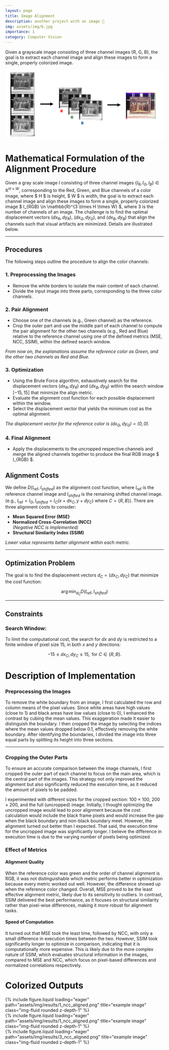 ```yaml
---
layout: page
title: Image Alignment
description: another project with an image 🎉
img: assets/img/6.jpg
importance: 1
category: Computer Vision
---
```

Given a grayscale image consisting of three channel images (R, G, B), the goal is to extract each channel image and align these images to form a single, properly colorized image.

![image](assets/img/ImageAlignment/teaser.png)
# Mathematical Formulation of the Alignment Procedure

Given a gray scale image $I$ consisting of three channel images $\{I_R, I_G, I_B\} \in \mathbb{R}^{H \times W}$, corresponding to the Red, Green, and Blue channels of a color image, where $ H $ is height, $ W $ is width, the goal is to extract each channel image and align these images to form a single, properly colorized image $ I_{RGB} \in \mathbb{R}^{3 \times H \times W} $, where 3 is the number of channels of an image. The challenge is to find the optimal displacement vectors $(dx_R, dy_R)$, $(dx_G, dy_G)$, and $(dx_B, dy_B)$ that align the channels such that visual artifacts are minimized. Details are illustrated below.

---

## Procedures

The following steps outline the procedure to align the color channels:

### 1. Preprocessing the Images

- Remove the white borders to isolate the main content of each channel.
- Divide the input image into three parts, corresponding to the three color channels.

### 2. Pair Alignment

- Choose one of the channels (e.g., Green channel) as the reference.
- Crop the outer part and use the middle part of each channel to compute the pair alignment for the other two channels (e.g., Red and Blue) relative to the reference channel using one of the defined metrics (MSE, NCC, SSIM), within the defined search window.

*From now on, the explanations assume the reference color as Green, and the other two channels as Red and Blue.*

### 3. Optimization

- Using the Brute Force algorithm, exhaustively search for the displacement vectors $(dx_R, dy_R)$ and $(dx_B, dy_B)$ within the search window $[-15, 15]$ that minimize the align metric.
- Evaluate the alignment cost function for each possible displacement within the window.
- Select the displacement vector that yields the minimum cost as the optimal alignment.

*The displacement vector for the reference color is $(dx_G, dy_G) = (0, 0)$.*

### 4. Final Alignment

- Apply the displacements to the uncropped respective channels and merge the aligned channels together to produce the final RGB image $ I_{RGB} $.




## Alignment Costs

We define $D(I_{\text{ref}}, I_{shifted})$ as the alignment cost function, where $I_{\text{ref}}$ is the reference channel image and $I_{shifted}$ is the remaining shifted channel image. (e.g., $I_{\text{ref}} = I_G, I_{shifted} = I_C(x + dx_C, y + dy_C)$ where $C = \{R, B\}$). There are three alignment costs to consider:

- **Mean Squared Error (MSE)**
- **Normalized Cross-Correlation (NCC)**  
  *(Negative NCC is implemented)*
- **Structural Similarity Index (SSIM)**

*Lower value represents better alignment within each metric.*

---

## Optimization Problem

The goal is to find the displacement vectors $d_C = (dx_C, dy_C)$ that minimize the cost function:

$$
\arg \min_{d_C} D(I_{\text{ref}}, I_{shifted})
$$

---

## Constraints

### Search Window:
To limit the computational cost, the search for $dx$ and $dy$ is restricted to a finite window of pixel size 15, in both $x$ and $y$ directions:

$$
-15 \leq dx_C, dy_C \leq 15, \text{ for } C \in \{R, B\}.
$$


# Description of Implementation

### Preprocessing the Images

To remove the white boundary from an image, I first calculated the row and column means of the pixel values. Since white areas have high values (close to 1) and black areas have low values (close to 0), I enhanced the contrast by cubing the mean values. This exaggeration made it easier to distinguish the boundary. I then cropped the image by selecting the indices where the mean values dropped below 0.1, effectively removing the white boundary. After identifying the boundaries, I divided the image into three equal parts by splitting its height into three sections.

---

### Cropping the Outer Parts

To ensure an accurate comparison between the image channels, I first cropped the outer part of each channel to focus on the main area, which is the central part of the images. This strategy not only improved the alignment but also significantly reduced the execution time, as it reduced the amount of pixels to be padded.

I experimented with different sizes for the cropped section: 100 × 100, 200 × 200, and the full (uncropped) image. Initially, I thought optimizing the uncropped image would lead to poor alignment because the cost calculation would include the black frame pixels and would increase the gap when the black boundary and non-black boundary meet. However, the alignment turned out better than I expected. That said, the execution time for the uncropped image was significantly longer. I believe the difference in execution time is due to the varying number of pixels being optimized.

### Effect of Metrics

#### Alignment Quality

When the reference color was green and the order of channel alignment is RGB, it was not distinguishable which metric performs better in optimization because every metric worked out well. However, the difference showed up when the reference color changed. Overall, MSE proved to be the least effective alignment metric, likely due to its sensitivity to outliers. In contrast, SSIM delivered the best performance, as it focuses on structural similarity rather than pixel-wise differences, making it more robust for alignment tasks.

#### Speed of Computation

It turned out that MSE took the least time, followed by NCC, with only a small difference in execution times between the two. However, SSIM took significantly longer to optimize in comparison, indicating that it is computationally more expensive. This is likely due to the more complex nature of SSIM, which evaluates structural information in the images, compared to MSE and NCC, which focus on pixel-based differences and normalized correlations respectively.
# Colorized Outputs

<div class="row">
    <div class="col-sm mt-3 mt-md-0">
        {% include figure.liquid loading="eager" path="assets/img/results/1_ncc_aligned.png" title="example image" class="img-fluid rounded z-depth-1" %}
    </div>
    <div class="col-sm mt-3 mt-md-0">
        {% include figure.liquid loading="eager" path="assets/img/results/1_ncc_aligned.png" title="example image" class="img-fluid rounded z-depth-1" %}
    </div>
    <div class="col-sm mt-3 mt-md-0">
        {% include figure.liquid loading="eager" path="assets/img/results/3_ncc_aligned.png"  title="example image" class="img-fluid rounded z-depth-1" %}
    </div>
</div>
<!-- 
<div class="row">
    <div class="col-sm mt-3 mt-md-0">
        {% include figure.liquid loading="eager" path="assets/img/results/4_ncc_aligned.png" title="example image" class="img-fluid rounded z-depth-1" %}
    </div>
    <div class="col-sm mt-3 mt-md-0">
        {% include figure.liquid loading="eager" path="assets/img/results/5_ncc_aligned.png"  title="example image" class="img-fluid rounded z-depth-1" %}
    </div>
    <div class="col-sm mt-3 mt-md-0">
        {% include figure.liquid loading="eager" path="assets/img/results/6_ncc_aligned.png"  title="example image" class="img-fluid rounded z-depth-1" %}
    </div>
</div> -->
